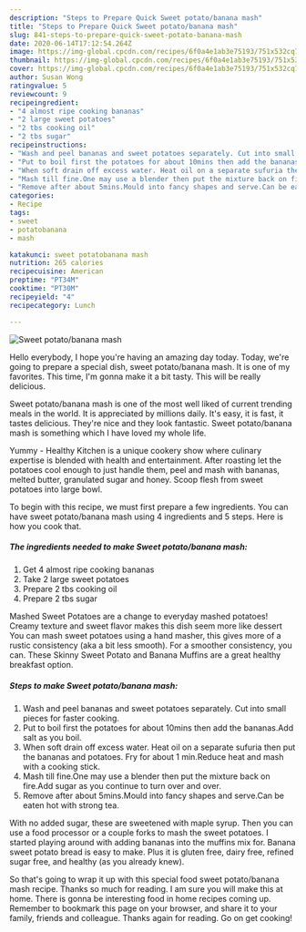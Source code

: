 ```yaml
---
description: "Steps to Prepare Quick Sweet potato/banana mash"
title: "Steps to Prepare Quick Sweet potato/banana mash"
slug: 841-steps-to-prepare-quick-sweet-potato-banana-mash
date: 2020-06-14T17:12:54.264Z
image: https://img-global.cpcdn.com/recipes/6f0a4e1ab3e75193/751x532cq70/sweet-potatobanana-mash-recipe-main-photo.jpg
thumbnail: https://img-global.cpcdn.com/recipes/6f0a4e1ab3e75193/751x532cq70/sweet-potatobanana-mash-recipe-main-photo.jpg
cover: https://img-global.cpcdn.com/recipes/6f0a4e1ab3e75193/751x532cq70/sweet-potatobanana-mash-recipe-main-photo.jpg
author: Susan Wong
ratingvalue: 5
reviewcount: 9
recipeingredient:
- "4 almost ripe cooking bananas"
- "2 large sweet potatoes"
- "2 tbs cooking oil"
- "2 tbs sugar"
recipeinstructions:
- "Wash and peel bananas and sweet potatoes separately. Cut into small pieces for faster cooking."
- "Put to boil first the potatoes for about 10mins then add the bananas.Add salt as you boil."
- "When soft drain off excess water. Heat oil on a separate sufuria then put the bananas and potatoes. Fry for about 1 min.Reduce heat and mash with a cooking stick."
- "Mash till fine.One may use a blender then put the mixture back on fire.Add sugar as you continue to turn over and over."
- "Remove after about 5mins.Mould into fancy shapes and serve.Can be eaten hot with strong tea."
categories:
- Recipe
tags:
- sweet
- potatobanana
- mash

katakunci: sweet potatobanana mash 
nutrition: 265 calories
recipecuisine: American
preptime: "PT34M"
cooktime: "PT30M"
recipeyield: "4"
recipecategory: Lunch

---
```



![Sweet potato/banana mash](https://img-global.cpcdn.com/recipes/6f0a4e1ab3e75193/751x532cq70/sweet-potatobanana-mash-recipe-main-photo.jpg)

Hello everybody, I hope you're having an amazing day today. Today, we're going to prepare a special dish, sweet potato/banana mash. It is one of my favorites. This time, I'm gonna make it a bit tasty. This will be really delicious.

Sweet potato/banana mash is one of the most well liked of current trending meals in the world. It is appreciated by millions daily. It's easy, it is fast, it tastes delicious. They're nice and they look fantastic. Sweet potato/banana mash is something which I have loved my whole life.

Yummy - Healthy Kitchen is a unique cookery show where culinary expertise is blended with health and entertainment. After roasting let the potatoes cool enough to just handle them, peel and mash with bananas, melted butter, granulated sugar and honey. Scoop flesh from sweet potatoes into large bowl.


To begin with this recipe, we must first prepare a few ingredients. You can have sweet potato/banana mash using 4 ingredients and 5 steps. Here is how you cook that.

<!--inarticleads1-->

##### The ingredients needed to make Sweet potato/banana mash:

1. Get 4 almost ripe cooking bananas
1. Take 2 large sweet potatoes
1. Prepare 2 tbs cooking oil
1. Prepare 2 tbs sugar


Mashed Sweet Potatoes are a change to everyday mashed potatoes! Creamy texture and sweet flavor makes this dish seem more like dessert You can mash sweet potatoes using a hand masher, this gives more of a rustic consistency (aka a bit less smooth). For a smoother consistency, you can. These Skinny Sweet Potato and Banana Muffins are a great healthy breakfast option. 

<!--inarticleads2-->

##### Steps to make Sweet potato/banana mash:

1. Wash and peel bananas and sweet potatoes separately. Cut into small pieces for faster cooking.
1. Put to boil first the potatoes for about 10mins then add the bananas.Add salt as you boil.
1. When soft drain off excess water. Heat oil on a separate sufuria then put the bananas and potatoes. Fry for about 1 min.Reduce heat and mash with a cooking stick.
1. Mash till fine.One may use a blender then put the mixture back on fire.Add sugar as you continue to turn over and over.
1. Remove after about 5mins.Mould into fancy shapes and serve.Can be eaten hot with strong tea.


With no added sugar, these are sweetened with maple syrup. Then you can use a food processor or a couple forks to mash the sweet potatoes. I started playing around with adding bananas into the muffins mix for. Banana sweet potato bread is easy to make. Plus it is gluten free, dairy free, refined sugar free, and healthy (as you already knew). 

So that's going to wrap it up with this special food sweet potato/banana mash recipe. Thanks so much for reading. I am sure you will make this at home. There is gonna be interesting food in home recipes coming up. Remember to bookmark this page on your browser, and share it to your family, friends and colleague. Thanks again for reading. Go on get cooking!
